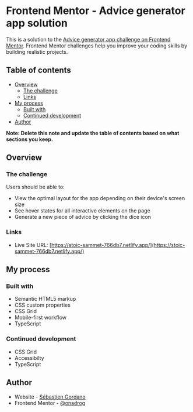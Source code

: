 # Frontend Mentor - Advice generator app solution

This is a solution to the [Advice generator app challenge on Frontend Mentor](https://www.frontendmentor.io/challenges/advice-generator-app-QdUG-13db). Frontend Mentor challenges help you improve your coding skills by building realistic projects.

## Table of contents

- [Overview](#overview)
  - [The challenge](#the-challenge)
  - [Links](#links)
- [My process](#my-process)
  - [Built with](#built-with)
  - [Continued development](#continued-development)
- [Author](#author)

**Note: Delete this note and update the table of contents based on what sections you keep.**

## Overview

### The challenge

Users should be able to:

- View the optimal layout for the app depending on their device's screen size
- See hover states for all interactive elements on the page
- Generate a new piece of advice by clicking the dice icon

### Links

- Live Site URL: [https://stoic-sammet-766db7.netlify.app/](https://stoic-sammet-766db7.netlify.app/)

## My process

### Built with

- Semantic HTML5 markup
- CSS custom properties
- CSS Grid
- Mobile-first workflow
- TypeScript

### Continued development

- CSS Grid
- Accessibilty
- TypeScript

## Author

- Website - [Sébastien Gordano](https://www.sebastiengoradno.com)
- Frontend Mentor - [@onadrog](https://www.frontendmentor.io/profile/onadrog)
